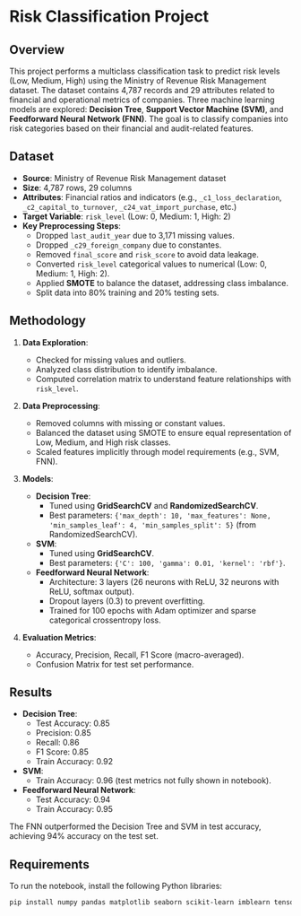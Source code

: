 # Risk Classification Project

## Overview
This project performs a multiclass classification task to predict risk levels (Low, Medium, High) using the Ministry of Revenue Risk Management dataset. The dataset contains 4,787 records and 29 attributes related to financial and operational metrics of companies. Three machine learning models are explored: **Decision Tree**, **Support Vector Machine (SVM)**, and **Feedforward Neural Network (FNN)**. The goal is to classify companies into risk categories based on their financial and audit-related features.

## Dataset
- **Source**: Ministry of Revenue Risk Management dataset
- **Size**: 4,787 rows, 29 columns
- **Attributes**: Financial ratios and indicators (e.g., `_c1_loss_declaration`, `_c2_capital_to_turnover`, `_c24_vat_import_purchase`, etc.)
- **Target Variable**: `risk_level` (Low: 0, Medium: 1, High: 2)
- **Key Preprocessing Steps**:
  - Dropped `last_audit_year` due to 3,171 missing values.
  - Dropped `_c29_foreign_company` due to constantes.
  - Removed `final_score` and `risk_score` to avoid data leakage.
  - Converted `risk_level` categorical values to numerical (Low: 0, Medium: 1, High: 2).
  - Applied **SMOTE** to balance the dataset, addressing class imbalance.
  - Split data into 80% training and 20% testing sets.

## Methodology
1. **Data Exploration**:
   - Checked for missing values and outliers.
   - Analyzed class distribution to identify imbalance.
   - Computed correlation matrix to understand feature relationships with `risk_level`.

2. **Data Preprocessing**:
   - Removed columns with missing or constant values.
   - Balanced the dataset using SMOTE to ensure equal representation of Low, Medium, and High risk classes.
   - Scaled features implicitly through model requirements (e.g., SVM, FNN).

3. **Models**:
   - **Decision Tree**:
     - Tuned using **GridSearchCV** and **RandomizedSearchCV**.
     - Best parameters: `{'max_depth': 10, 'max_features': None, 'min_samples_leaf': 4, 'min_samples_split': 5}` (from RandomizedSearchCV).
   - **SVM**:
     - Tuned using **GridSearchCV**.
     - Best parameters: `{'C': 100, 'gamma': 0.01, 'kernel': 'rbf'}`.
   - **Feedforward Neural Network**:
     - Architecture: 3 layers (26 neurons with ReLU, 32 neurons with ReLU, softmax output).
     - Dropout layers (0.3) to prevent overfitting.
     - Trained for 100 epochs with Adam optimizer and sparse categorical crossentropy loss.

4. **Evaluation Metrics**:
   - Accuracy, Precision, Recall, F1 Score (macro-averaged).
   - Confusion Matrix for test set performance.

## Results
- **Decision Tree**:
  - Test Accuracy: 0.85
  - Precision: 0.85
  - Recall: 0.86
  - F1 Score: 0.85
  - Train Accuracy: 0.92
- **SVM**:
  - Train Accuracy: 0.96 (test metrics not fully shown in notebook).
- **Feedforward Neural Network**:
  - Test Accuracy: 0.94
  - Train Accuracy: 0.95

The FNN outperformed the Decision Tree and SVM in test accuracy, achieving 94% accuracy on the test set.

## Requirements
To run the notebook, install the following Python libraries:
```bash
pip install numpy pandas matplotlib seaborn scikit-learn imblearn tensorflow
